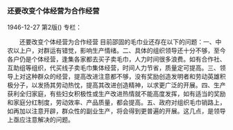 ### 还要改变个体经营为合作经营

1946-12-27
第2版()
专栏：

　　还要改变个体经营为合作经营
    目前邵固的毛巾业还存在以下的问题：一、中农以上户，对群运有错觉，影响生产情绪。二、具体的组织领导还十分不够，至今各户仍是个体经营，逢集各家都去买子卖毛巾，人力时间很多浪费。如有合作社、互助组等组织，代买线子卖毛巾集体经营，时间人力节省，质量定可提高。三、领导上对这种群众的经营，提高改进注意都不够，没有奖励创造发明者和劳动英雄积极分子，以发扬其劳动热忱，提高其改进创造精神，以求更广泛的开展。四、生产获利全归家庭，有些妇女积极性或生产改进热情就不能高度发挥，如有适当的奖励和家庭分红制度，劳动效率、产品质量，都会提高。五、政府对组织毛巾销路上，如再加以注意开辟，群众性的副业生产，将会得到更普遍的开展。这几点，是领导上亟应注意解决的问题。
